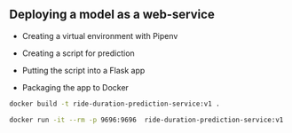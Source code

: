 ## Deploying a model as a web-service

* Creating a virtual environment with Pipenv


* Creating a script for prediction

* Putting the script into a Flask app

* Packaging the app to Docker


```bash
docker build -t ride-duration-prediction-service:v1 .
```

```bash
docker run -it --rm -p 9696:9696  ride-duration-prediction-service:v1
```
